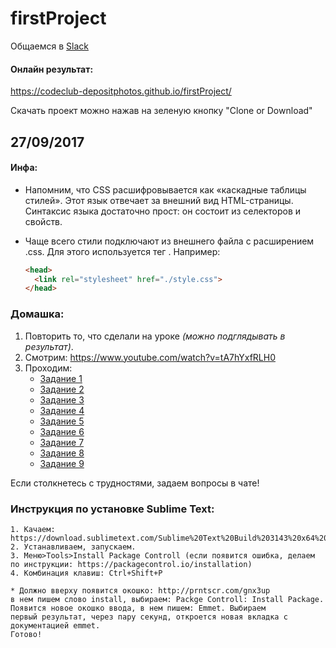# firstProject

Общаемся в [Slack](https://codeclubdepositphotos.slack.com)

#### Онлайн результат:
https://codeclub-depositphotos.github.io/firstProject/

Скачать проект можно нажав на зеленую кнопку "Clone or Download"


## 27/09/2017
#### Инфа:

 - Напомним, что CSS расшифровывается как «каскадные таблицы стилей». Этот язык отвечает за внешний вид HTML-страницы. Синтаксис языка достаточно прост: он состоит из селекторов и свойств.

- Чаще всего стили подключают из внешнего файла с расширением .css. Для этого используется тег <link>. Например:
    ```html
    <head>
      <link rel="stylesheet" href="./style.css">
    </head>
    ```

### Домашка:

1. Повторить то, что сделали на уроке _(можно подглядывать в результат)_.
2. Смотрим: https://www.youtube.com/watch?v=tA7hYxfRLH0
3. Проходим:
    - [Задание 1](https://htmlacademy.ru/courses/38/run/1)
    - [Задание 2](https://htmlacademy.ru/courses/38/run/2)
    - [Задание 3](https://htmlacademy.ru/courses/38/run/3)
    - [Задание 4](https://htmlacademy.ru/courses/38/run/4)
    - [Задание 5](https://htmlacademy.ru/courses/40/run/1)
    - [Задание 6](https://htmlacademy.ru/courses/40/run/2)
    - [Задание 7](https://htmlacademy.ru/courses/40/run/6)
    - [Задание 8](https://htmlacademy.ru/courses/40/run/9)
    - [Задание 9](https://htmlacademy.ru/courses/41/run/2)

Если столкнетесь с трудностями, задаем вопросы в чате!

### Инструкция по установке Sublime Text:
    1. Качаем: https://download.sublimetext.com/Sublime%20Text%20Build%203143%20x64%20Setup.exe
    2. Устанавливаем, запускаем.
    3. Меню>Tools>Install Package Controll (если появится ошибка, делаем по инструкции: https://packagecontrol.io/installation)
    4. Комбинация клавиш: Ctrl+Shift+P

    * Должно вверху появится окошко: http://prntscr.com/gnx3up
    в нем пишем слово install, выбираем: Packge Controll: Install Package. Появится новое окошко ввода, в нем пишем: Emmet. Выбираем
    первый результат, через пару секунд, откроется новая вкладка с документацией emmet.
    Готово!